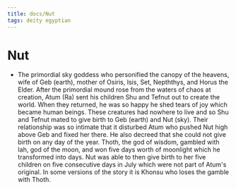 ```yaml
---
title: docs/Nut
tags: deity egyptian
---
```


# Nut
- The primordial sky goddess who personified the canopy of the heavens, wife of Geb (earth), mother of Osiris, Isis, Set, Nepththys, and Horus the Elder. After the primordial mound rose from the waters of chaos at creation, Atum (Ra) sent his children Shu and Tefnut out to create the world. When they returned, he was so happy he shed tears of joy which became human beings. These creatures had nowhere to live and so Shu and Tefnut mated to give birth to Geb (earth) and Nut (sky). Their relationship was so intimate that it disturbed Atum who pushed Nut high above Geb and fixed her there. He also decreed that she could not give birth on any day of the year. Thoth, the god of wisdom, gambled with Iah, god of the moon, and won five days worth of moonlight which he transformed into days. Nut was able to then give birth to her five children on five consecutive days in July which were not part of Atum's original. In some versions of the story it is Khonsu who loses the gamble with Thoth.